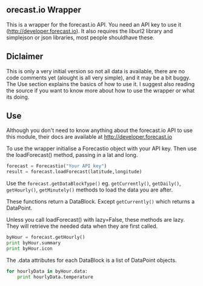 ## orecast.io Wrapper

This is a wrapper for the forecast.io API.  You need an API key to use it (http://developer.forecast.io).  It also requires the liburl2 library and simplejson or json libraries, most people shouldhave these.


## Diclaimer
This is only a very initial version so not all data is available, there are no code comments yet (alought is all very simple), and it may be a bit buggy.  The Use section explains the basics of how to use it.  I suggest also reading the source if you want to know more about how to use the wrapper or what its doing.


## Use

Although you don't need to know anything about the forecast.io API to use this module, their docs are available at http://developer.forecast.io


To use the wrapper initialise a Forecastio object with your API key. Then use the loadForecast() method, passing in a lat and long.


```python
forecast = Forecastio("Your API key")
result = forecast.loadForecast(latitude,longitude)
```

Use the `forecast.getDataBlockType()` eg. `getCurrently()`, `getDaily()`, `getHourly()`, `getMinutely()` methods to load the data you are after.

These functions return a DataBlock. Except `getCurrently()` which returns a DataPoint.

Unless you call loadForecast() with lazy=False, these methods are lazy.  They will retrieve the needed data when they are first called.


```python
byHour = forecast.getHourly()
print byHour.summary
print byHour.icon
```

The .data attributes for each DataBlock is a list of DataPoint objects.

```python
for hourlyData in byHour.data:
    print hourlyData.temperature
```

